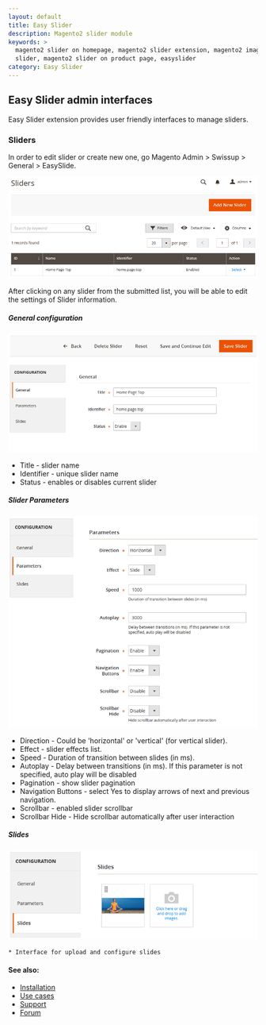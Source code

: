 ```yaml
---
layout: default
title: Easy Slider
description: Magento2 slider module
keywords: >
  magento2 slider on homepage, magento2 slider extension, magento2 image
  slider, magento2 slider on product page, easyslider
category: Easy Slider
---
```


## Easy Slider admin interfaces

Easy Slider extension provides user friendly interfaces to manage sliders.

### Sliders

In order to edit slider or create new one, go Magento Admin > Swissup > General > EasySlide.

![Grid](/images/m2/easyslide/SliderAdminGrid.png)

After clicking on any slider from the submitted list, you will be able to edit the settings of Slider information.

##### General configuration

![General](/images/m2/easyslide/SliderAdminGeneral.png)

 * Title - slider name
 * Identifier - unique slider name
 * Status - enables or disables current slider

##### Slider Parameters

 ![Content](/images/m2/easyslide/SliderAdminParams.png)

  * Direction - Could be 'horizontal' or 'vertical' (for vertical slider).
  * Effect - slider effects list.
  * Speed - Duration of transition between slides (in ms).
  * Autoplay - Delay between transitions (in ms). If this parameter is not specified, auto play will be disabled
  * Pagination - show slider pagination
  * Navigation Buttons - select Yes to display arrows of next and previous navigation.
  * Scrollbar - enabled slider scrollbar
  * Scrollbar Hide - Hide scrollbar automatically after user interaction

##### Slides

   ![Content](/images/m2/easyslide/SliderAdminSlides.png)

    * Interface for upload and configure slides

#### See also:

* [Installation](../installation/)
* [Use cases](../cases/)
* [Support](https://swissuplabs.com/contacts/)
* [Forum](https://swissuplabs.com/magento-forum/)
